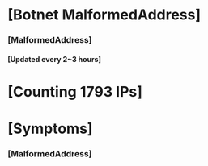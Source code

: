 # [Botnet MalformedAddress]
### [MalformedAddress]
#### [Updated every 2~3 hours]

# [Counting 1793 IPs]

# [Symptoms] 
###   [MalformedAddress]
